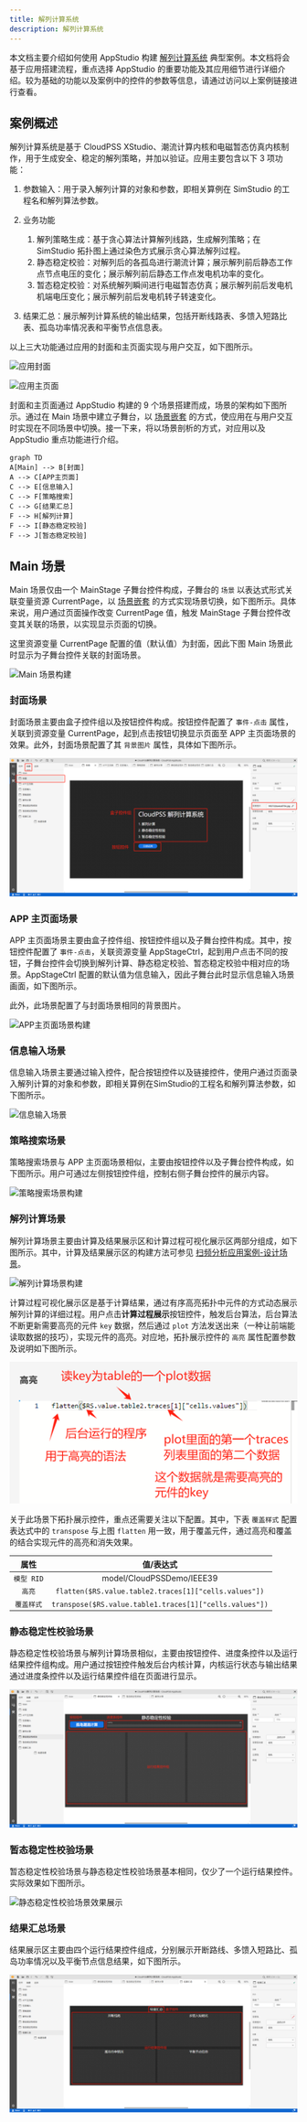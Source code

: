```yaml
---
title: 解列计算系统
description: 解列计算系统
---
```


本文档主要介绍如何使用 AppStudio 构建 [解列计算系统](https://cloudpss.net/application/CloudPSSDemo/SystemSplitting#/summary) 典型案例。本文档将会基于应用搭建流程，重点选择 AppStudio 的重要功能及其应用细节进行详细介绍。较为基础的功能以及案例中的控件的参数等信息，请通过访问以上案例链接进行查看。

## 案例概述

解列计算系统是基于 CloudPSS XStudio、潮流计算内核和电磁暂态仿真内核制作，用于生成安全、稳定的解列策略，并加以验证。应用主要包含以下 3 项功能：

1. 参数输入：用于录入解列计算的对象和参数，即相关算例在 SimStudio 的工程名和解列算法参数。

2. 业务功能
   1. 解列策略生成：基于贪心算法计算解列线路，生成解列策略；在 SimStudio 拓扑图上通过染色方式展示贪心算法解列过程。
   2. 静态稳定校验：对解列后的各孤岛进行潮流计算；展示解列前后静态工作点节点电压的变化；展示解列前后静态工作点发电机功率的变化。
   3. 暂态稳定校验：对系统解列瞬间进行电磁暂态仿真；展示解列前后发电机机端电压变化；展示解列前后发电机转子转速变化。

3. 结果汇总：展示解列计算系统的输出结果，包括开断线路表、多馈入短路比表、孤岛功率情况表和平衡节点信息表。

以上三大功能通过应用的封面和主页面实现与用户交互，如下图所示。

![应用封面](./01应用封面.png "应用封面")

![应用主页面](./02应用主页面.png "应用主页面")

封面和主页面通过 AppStudio 构建的 9 个场景搭建而成，场景的架构如下图所示。通过在 Main 场景中建立子舞台，以 [场景嵌套](../../50-app-design/30-layered-scenes/index.md#场景嵌套) 的方式，使应用在与用户交互时实现在不同场景中切换。接一下来，将以场景剖析的方式，对应用以及 AppStudio 重点功能进行介绍。

```mermaid
graph TD
A[Main] --> B[封面]
A --> C[APP主页面]
C --> E[信息输入]
C --> F[策略搜索]
C --> G[结果汇总]
F --> H[解列计算]
F --> I[静态稳定校验]
F --> J[暂态稳定校验]
```

## Main 场景

Main 场景仅由一个 MainStage 子舞台控件构成，子舞台的 `场景` 以表达式形式关联变量资源 CurrentPage，以 [场景嵌套](../../50-app-design/30-layered-scenes/index.md#场景嵌套) 的方式实现场景切换，如下图所示。具体来说，用户通过页面操作改变 CurrentPage 值，触发 MainStage 子舞台控件改变其关联的场景，以实现显示页面的切换。

这里资源变量 CurrentPage 配置的值（默认值）为封面，因此下图 Main 场景此时显示为子舞台控件关联的封面场景。

![Main 场景构建](./03Main场景构建.png "Main 场景构建")


### 封面场景

封面场景主要由盒子控件组以及按钮控件构成。按钮控件配置了 `事件-点击` 属性，关联到资源变量 CurrentPage，起到点击按钮切换显示页面至 APP 主页面场景的效果。此外，封面场景配置了其 `背景图片` 属性，具体如下图所示。

![封面场景构建](./04封面场景构建.png "封面场景构建")


### APP 主页面场景

APP 主页面场景主要由盒子控件组、按钮控件组以及子舞台控件构成。其中，按钮控件配置了 `事件-点击`，关联资源变量 AppStageCtrl，起到用户点击不同的按钮，子舞台控件会切换到解列计算、静态稳定校验、暂态稳定校验中相对应的场景。AppStageCtrl 配置的默认值为信息输入，因此子舞台此时显示信息输入场景画面，如下图所示。

此外，此场景配置了与封面场景相同的背景图片。

![APP主页面场景构建](./05APP主页面场景构建.png "APP主页面场景构建")


### 信息输入场景

信息输入场景主要通过输入控件，配合按钮控件以及链接控件，使用户通过页面录入解列计算的对象和参数，即相关算例在SimStudio的工程名和解列算法参数，如下图所示。

![信息输入场景](./06信息输入场景.png "信息输入场景")

### 策略搜索场景

策略搜索场景与 APP 主页面场景相似，主要由按钮控件以及子舞台控件构成，如下图所示。用户可通过左侧按钮控件组，控制右侧子舞台控件的展示内容。

![策略搜索场景构建](./07策略搜索场景构建.png "策略搜索场景构建")

### 解列计算场景

解列计算场景主要由计算及结果展示区和计算过程可视化展示区两部分组成，如下图所示。其中，计算及结果展示区的构建方法可参见 [扫频分析应用案例-设计场景](../10-Freq-Sweep-Analyzer%20/index.md#设计场景)。

![解列计算场景构建](08解列计算场景构建.png)

计算过程可视化展示区是基于计算结果，通过有序高亮拓扑中元件的方式动态展示解列计算的详细过程。用户点击**计算过程展示**按钮控件，触发后台算法，后台算法不断更新需要高亮的元件 `key` 数据，然后通过 `plot` 方法发送出来（一种让前端能读取数据的技巧），实现元件的高亮。对应地，拓扑展示控件的 `高亮` 属性配置参数及说明如下图所示。

![拓扑展示-高亮属性配置及说明](08拓扑展示-高亮属性配置及说明.png)

关于此场景下拓扑展示控件，重点还需要关注以下配置。其中，下表 `覆盖样式` 配置表达式中的 `transpose` 与上图 `flatten` 用一致，用于覆盖元件，通过高亮和覆盖的结合实现元件的高亮和消失效果。

| 属性 | 值/表达式 |
| :--: | :--: |
| `模型 RID` | model/CloudPSSDemo/IEEE39 |
| `高亮` | `flatten($RS.value.table2.traces[1]["cells.values"])` |
| `覆盖样式` | `transpose($RS.value.table1.traces[1]["cells.values"])` |

### 静态稳定性校验场景

静态稳定性校验场景与解列计算场景相似，主要由按钮控件、进度条控件以及运行结果控件组构成。用户通过按钮控件触发后台内核计算，内核运行状态与输出结果通过进度条控件以及运行结果控件组在页面进行显示。

![静态稳定性校验场景构建](./09静态稳定性校验场景构建.png "静态稳定性校验场景构建")

### 暂态稳定性校验场景

暂态稳定性校验场景与静态稳定性校验场景基本相同，仅少了一个运行结果控件。实际效果如下图所示。

![静态稳定性校验场景效果展示](10暂态稳定性校验场景效果展示.png)

### 结果汇总场景

结果展示区主要由四个运行结果控件组成，分别展示开断路线、多馈入短路比、孤岛功率情况以及平衡节点信息结果，如下图所示。

![结果汇总场景构建](11结果汇总场景构建.png)